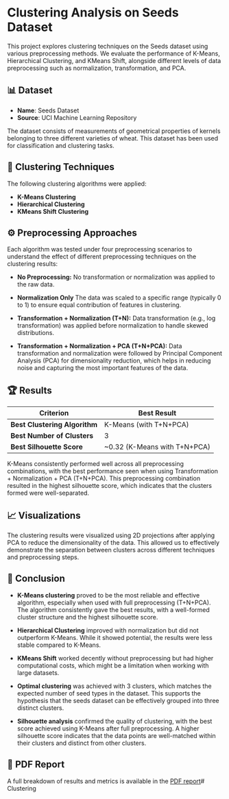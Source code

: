 # Clustering Analysis on Seeds Dataset

This project explores clustering techniques on the Seeds dataset using various preprocessing methods. We evaluate the performance of K-Means, Hierarchical Clustering, and KMeans Shift, alongside different levels of data preprocessing such as normalization, transformation, and PCA.



## 📊 Dataset
- **Name**: Seeds Dataset  
- **Source**: UCI Machine Learning Repository

The dataset consists of measurements of geometrical properties of kernels belonging to three different varieties of wheat. This dataset has been used for classification and clustering tasks.

## 🧪 Clustering Techniques
The following clustering algorithms were applied:

- **K-Means Clustering**
- **Hierarchical Clustering**
- **KMeans Shift Clustering**

## ⚙️ Preprocessing Approaches
Each algorithm was tested under four preprocessing scenarios to understand the effect of different preprocessing techniques on the clustering results:

 - **No Preprocessing:**
No transformation or normalization was applied to the raw data.

- **Normalization Only**
The data was scaled to a specific range (typically 0 to 1) to ensure equal contribution of features in clustering.

- **Transformation + Normalization (T+N):**
Data transformation (e.g., log transformation) was applied before normalization to handle skewed distributions.

- **Transformation + Normalization + PCA (T+N+PCA):**
Data transformation and normalization were followed by Principal Component Analysis (PCA) for dimensionality reduction, which helps in reducing noise and capturing the most important features of the data.

## 🏆 Results
| Criterion | Best Result |
|----------|-------------|
| **Best Clustering Algorithm** | K-Means (with T+N+PCA) |
| **Best Number of Clusters** | 3 |
| **Best Silhouette Score** | ~0.32 (K-Means with T+N+PCA) |

K-Means consistently performed well across all preprocessing combinations, with the best performance seen when using Transformation + Normalization + PCA (T+N+PCA). This preprocessing combination resulted in the highest silhouette score, which indicates that the clusters formed were well-separated.

## 📈 Visualizations
The clustering results were visualized using 2D projections after applying PCA to reduce the dimensionality of the data. This allowed us to effectively demonstrate the separation between clusters across different techniques and preprocessing steps.

## 🧠 Conclusion
- **K-Means clustering** proved to be the most reliable and effective algorithm, especially when used with full preprocessing (T+N+PCA). The algorithm consistently gave the best results, with a well-formed cluster structure and the highest silhouette score.

- **Hierarchical Clustering** improved with normalization but did not outperform K-Means. While it showed potential, the results were less stable compared to K-Means.

- **KMeans Shift** worked decently without preprocessing but had higher computational costs, which might be a limitation when working with large datasets.

- **Optimal clustering** was achieved with 3 clusters, which matches the expected number of seed types in the dataset. This supports the hypothesis that the seeds dataset can be effectively grouped into three distinct clusters.

- **Silhouette analysis** confirmed the quality of clustering, with the best score achieved using K-Means after full preprocessing. A higher silhouette score indicates that the data points are well-matched within their clusters and distinct from other clusters.

## 📄 PDF Report
A full breakdown of results and metrics is available in the [PDF report](https://github.com/AnMaster15/clustering/blob/main/Results_Clustering%20(1)%202%20(1).pdf)#   C l u s t e r i n g  
 